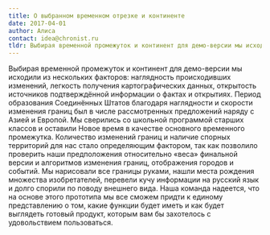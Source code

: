 ```yaml
---
title: О выбранном временном отрезке и континенте
date: 2017-04-01
author: Алиса
contact: idea@chronist.ru
tldr: Выбирая временной промежуток и континент для демо-версии мы исходили из нескольких факторов наглядность происходивших изменений, легкость получения картографических данных, открытость источников подтверждённой информации о фактах и открытиях. Период образования Соединённых Штатов благодаря наглядности и скорости изменения границ был в числе рассмотренных предложений наряду с Азией и Европой.
---
```


Выбирая временной промежуток и континент для демо-версии мы исходили из нескольких факторов: наглядность происходивших изменений, легкость получения картографических данных, открытость источников подтверждённой информации о фактах и открытиях. Период образования Соединённых Штатов благодаря наглядности и скорости изменения границ был в числе рассмотренных предложений наряду с Азией и Европой. Мы сверились со школьной программой старших классов и оставили Новое время в качестве основного временного промежутка. Количество изменений границ и наличие спорных территорий для нас стало определяющим фактором, так как позволило проверить наши предположения относительно «веса» финальной версии и алгоритмов изменения границ, отображения городов и событий. Мы нарисовали все границы руками, нашли места рождения множества изобретателей, перевели кучу информации на русский язык и долго спорили по поводу внешнего вида. Наша команда надеется, что на основе этого прототипа мы все сможем придти к единому представлению о том, какие функции будет иметь и как будет выглядеть готовый продукт, которым вам бы захотелось с удовольствием пользоваться.
